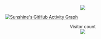 
<!-- 贪吃蛇代码-->
<div align="center"><img src="https://cdn.jsdelivr.net/gh/Wayaer/Wayaer/snake/contribution-grid-snake.svg" /></div>

[![Sunshine's GitHub Activity Graph](https://activity-graph.herokuapp.com/graph?username=Wayaer&theme=xcode)](https://github.com/Wayaer)

<p align="center"> 
  Visitor count<br>
  <img src="https://profile-counter.glitch.me/wayaer/count.svg" />
</p>

<!--
**Wayaer/Wayaer** is a ✨ _special_ ✨ repository because its `README.md` (this file) appears on your GitHub profile.

Here are some ideas to get you started:

- 🔭 I’m currently working on ...
- 🌱 I’m currently learning ...
- 👯 I’m looking to collaborate on ...
- 🤔 I’m looking for help with ...
- 💬 Ask me about ...
- 📫 How to reach me: ...
- 😄 Pronouns: ...
- ⚡ Fun fact: ...
-->
